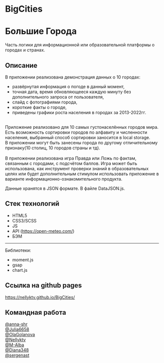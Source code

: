 
# BigCities
# Большие Города
Часть логики для информационной или образовательной платформы о городах и странах.
​
## Описание
​В приложении реализована демонстрация данных о 10 городах: 
- развёрнутая информация о погоде в данный момент, 
- точная дата, время обновляющееся каждую минуту без дополнительного запроса от пользователя, 
- слайд с фотографиями города, 
- короткие факты о городе,
- приведены графики роста населения в городах за 2013-2022гг.

 <br>
Приложение реализовано для 10 самых густонаселённых городов мира. <br>
Есть возможность сортировки городов по алфавиту и численности населения, выбранный способ сортировки заносится в local storage. <br>
В приложении могут быть занесены города по другому отличительному признаку(10 столиц, 10 городов страны и тд). <br>
<br>
В приложении реализована игра Правда или Ложь по фактам, связанным с городами, с подсчётом баллов. Игра может быть использована, как инструмент проверки знаний в образовательных целях или будет дополнительным стимулом использовать приложение в варианте информационно-ознакомительного продукта. 


​Данные хранятся в JSON формате. В файле DataJSON.js.
​
​
## Стек технологий
 
- HTML5 
- CSS3/SCSS 
- JS
- API (https://open-meteo.com/)
- БЭМ
----------

Библиотеки: 
- moment.js 
- gsap 
- chart.js

## Ссылка на github pages 

​https://nellyktv.github.io/BigCities/

## Командная работа

[@anna-shr](https://github.com/anna-shr) <br>
[@Julia6658](https://github.com/Julia6658) <br>
[@OlaGolanova](https://github.com/OlaGolanova) <br>
[@Nellyktv](https://github.com/Nellyktv) <br>
[@M-Alba](https://github.com/M-Alba) <br>
[@Diana348](https://github.com/Diana348) <br>
[@sergenast](https://github.com/sergenast)
​

